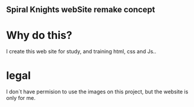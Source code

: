 ## Spiral Knights webSite remake concept
#
# Why do this?
I create this web site for study, and training html, css and Js..
#
# legal
I don´t have permision to use the images on this project, but the website is only for me. 
#
#

